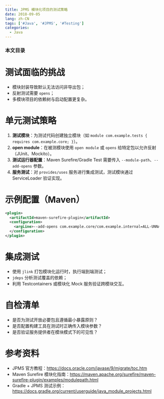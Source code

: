 ```yaml
---
title: JPMS 模块化项目的测试策略
date: 2018-09-05
lang: zh-CN
tags: ['#Java', '#JPMS', '#Testing']
categories:
  - Java
---
```


### 本文目录
<!-- toc -->

# 测试面临的挑战
- 模块封装导致默认无法访问非导出包；
- 反射测试需要 `opens`；
- 多模块项目的依赖树与启动配置更复杂。

# 单元测试策略
1. **测试模块**：为测试代码创建独立模块（如 `module com.example.tests { requires com.example.core; }`）。
2. **open module**：在被测模块使用 `open module` 或 `opens` 给特定包以允许反射（JUnit、Mockito）。
3. **测试运行器配置**：Maven Surefire/Gradle Test 需要传入 `--module-path`、`--add-opens` 参数。
4. **服务测试**：对 `provides/uses` 服务进行集成测试，测试模块通过 ServiceLoader 验证实现。

# 示例配置（Maven）
```xml
<plugin>
  <artifactId>maven-surefire-plugin</artifactId>
  <configuration>
    <argLine>--add-opens com.example.core/com.example.internal=ALL-UNNAMED</argLine>
  </configuration>
</plugin>
```

# 集成测试
- 使用 `jlink` 打包模块化运行时，执行端到端测试；
- `jdeps` 分析测试覆盖的依赖；
- 利用 Testcontainers 或模块化 Mock 服务验证跨模块交互。

# 自检清单
- 是否为测试开放必要包且遵循最小暴露原则？
- 是否配置构建工具在测试时正确传入模块参数？
- 是否验证服务提供者在模块模式下的可见性？

# 参考资料
- JPMS 官方教程：https://docs.oracle.com/javase/9/migrate/toc.htm
- Maven Surefire 模块化指南：https://maven.apache.org/surefire/maven-surefire-plugin/examples/modulepath.html
- Gradle + JPMS 测试示例：https://docs.gradle.org/current/userguide/java_module_projects.html
